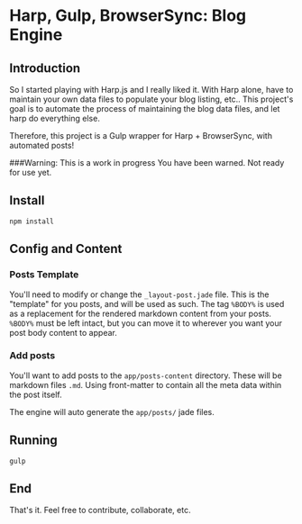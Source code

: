 # Harp, Gulp, BrowserSync: Blog Engine

## Introduction

So I started playing with Harp.js and I really liked it. With Harp alone, have to maintain your own data files to populate your blog listing, etc.. This project's goal is to automate the process of maintaining the blog data files, and let harp do everything else. 

Therefore, this project is a Gulp wrapper for Harp + BrowserSync, with automated posts!

###Warning: This is a work in progress
You have been warned. Not ready for use yet.

## Install

`npm install`

## Config and Content

### Posts Template

You'll need to modify or change the `_layout-post.jade` file. This is the "template" for you posts, and will be used as such. The tag `%BODY%` is used as a replacement for the rendered markdown content from your posts. `%BODY%` must be left intact, but you can move it to wherever you want your post body content to appear.

### Add posts 

You'll want to add posts to the `app/posts-content` directory. 
These will be markdown files `.md`. Using front-matter to contain all the meta data within the post itself.

The engine will auto generate the `app/posts/` jade files. 

## Running

`gulp`

## End 

That's it. Feel free to contribute, collaborate, etc.
